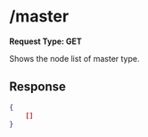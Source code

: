 # /master

**Request Type: GET**

Shows the node list of master type.

## Response

```json
{
    []
}
```
